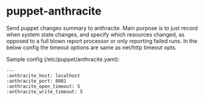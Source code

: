 puppet-anthracite
=================

Send puppet changes summary to anthracite. Main purpose is to just record when system state changes, and specify which resources changed, as opposed to a full blown report processor or only reporting failed runs. In the below config the timeout options are same as net/http timeout opts. 


Sample config (/etc/puppet/anthracite.yaml):  

    ---  
    :anthracite_host: localhost  
    :anthracite_port: 8081  
    :anthracite_open_timeout: 5  
    :anthracite_write_timeout: 5  
